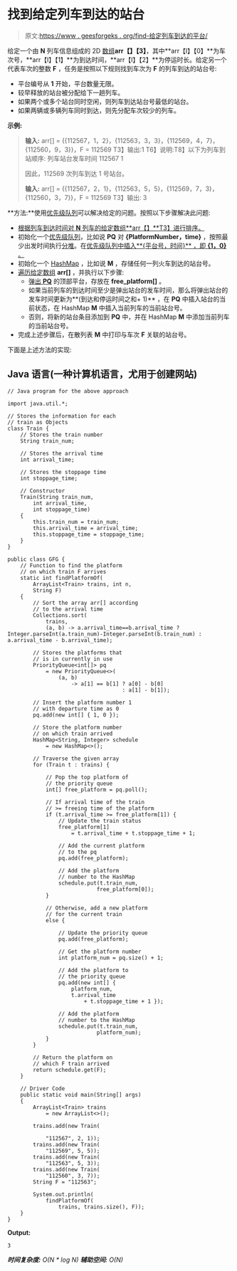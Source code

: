 # 找到给定列车到达的站台

> 原文:[https://www . geesforgeks . org/find-给定列车到达的平台/](https://www.geeksforgeeks.org/find-the-platform-at-which-the-given-train-arrives/)

给定一个由 **N** 列车信息组成的 2D [数组](https://www.geeksforgeeks.org/introduction-to-arrays/)**arr【】【3】**，其中**arr【I】【0】**为车次号，**arr【I】【1】**为到达时间，**arr【I】【2】**为停运时长。给定另一个代表车次的整数 **F** ，任务是按照以下规则找到车次为 **F** 的列车到达的站台号:

*   平台编号从 **1** 开始，平台数量无限。
*   较早释放的站台被分配给下一趟列车。
*   如果两个或多个站台同时空闲，则列车到达站台号最低的站台。
*   如果两辆或多辆列车同时到达，则先分配车次较少的列车。

**示例:**

> **输入:** arr[] = {{112567，1，2}，{112563，3，3}，{112569，4，7}，{112560，9，3}}，F = 112569
> T3】输出:1
> T6】说明:T8】以下为列车到站顺序:
> 列车站台发车时间
> 112567 1
> 
> 因此，112569 次列车到达 1 号站台。
> 
> **输入:** arr[] = {{112567，2，1}，{112563，5，5}，{112569，7，3}，{112560，3，7}}，F = 112569
> T3】输出: 3

**方法:**使用[优先级队列](https://www.geeksforgeeks.org/priority-queue-set-1-introduction/)可以解决给定的问题。按照以下步骤解决此问题:

*   [根据列车到达时间对 **N** 列车的给定数组**arr【】**T3】进行排序。](https://www.geeksforgeeks.org/c-program-to-sort-an-array-in-ascending-order/)
*   初始化一个[优先级队列](https://www.geeksforgeeks.org/priority-queue-set-1-introduction/)，比如说 **PQ** 对 **{PlatformNumber，time}** ，按照最少出发时间执行[分堆](https://www.geeksforgeeks.org/binary-heap/)。在[优先级队列中插入**{平台号，时间}** ，即 **{1，0}** 。](https://www.geeksforgeeks.org/priority-queue-set-1-introduction/)
*   初始化一个 [HashMap](https://www.geeksforgeeks.org/java-util-hashmap-in-java/) ，比如说 **M** ，存储任何一列火车到达的站台号。
*   [遍历给定数组](https://www.geeksforgeeks.org/c-program-to-traverse-an-array/) **arr[]** ，并执行以下步骤:
    *   [弹出 **PQ**](https://www.geeksforgeeks.org/priority_queuepush-priority_queuepop-c-stl/) 的顶部平台，存放在 **free_platform[]** 。
    *   如果当前列车的到达时间至少是弹出站台的发车时间，那么将弹出站台的发车时间更新为**(到达和停运时间之和+ 1)** ，在 **PQ** 中插入站台的当前状态，在 HashMap **M** 中插入当前列车的当前站台号。
    *   否则，将新的站台条目添加到 **PQ** 中，并在 HashMap **M** 中添加当前列车的当前站台号。
*   完成上述步骤后，在散列表 **M** 中打印与车次 **F** 关联的站台号。

下面是上述方法的实现:

## Java 语言(一种计算机语言，尤用于创建网站)

```
// Java program for the above approach

import java.util.*;

// Stores the information for each
// train as Objects
class Train {
    // Stores the train number
    String train_num;

    // Stores the arrival time
    int arrival_time;

    // Stores the stoppage time
    int stoppage_time;

    // Constructor
    Train(String train_num,
        int arrival_time,
        int stoppage_time)
    {
        this.train_num = train_num;
        this.arrival_time = arrival_time;
        this.stoppage_time = stoppage_time;
    }
}

public class GFG {
    // Function to find the platform
    // on which train F arrives
    static int findPlatformOf(
        ArrayList<Train> trains, int n,
        String F)
    {
        // Sort the array arr[] according
        // to the arrival time
        Collections.sort(
            trains,
            (a, b) -> a.arrival_time==b.arrival_time ? Integer.parseInt(a.train_num)-Integer.parseInt(b.train_num) : a.arrival_time - b.arrival_time);

        // Stores the platforms that
        // is in currently in use
        PriorityQueue<int[]> pq
            = new PriorityQueue<>(
                (a, b)
                    -> a[1] == b[1] ? a[0] - b[0]
                                    : a[1] - b[1]);

        // Insert the platform number 1
        // with departure time as 0
        pq.add(new int[] { 1, 0 });

        // Store the platform number
        // on which train arrived
        HashMap<String, Integer> schedule
            = new HashMap<>();

        // Traverse the given array
        for (Train t : trains) {

            // Pop the top platform of
            // the priority queue
            int[] free_platform = pq.poll();

            // If arrival time of the train
            // >= freeing time of the platform
            if (t.arrival_time >= free_platform[1]) {
                // Update the train status
                free_platform[1]
                    = t.arrival_time + t.stoppage_time + 1;

                // Add the current platform
                // to the pq
                pq.add(free_platform);

                // Add the platform
                // number to the HashMap
                schedule.put(t.train_num,
                            free_platform[0]);
            }

            // Otherwise, add a new platform
            // for the current train
            else {

                // Update the priority queue
                pq.add(free_platform);

                // Get the platform number
                int platform_num = pq.size() + 1;

                // Add the platform to
                // the priority queue
                pq.add(new int[] {
                    platform_num,
                    t.arrival_time
                        + t.stoppage_time + 1 });

                // Add the platform
                // number to the HashMap
                schedule.put(t.train_num,
                            platform_num);
            }
        }

        // Return the platform on
        // which F train arrived
        return schedule.get(F);
    }

    // Driver Code
    public static void main(String[] args)
    {
        ArrayList<Train> trains
            = new ArrayList<>();

        trains.add(new Train(

            "112567", 2, 1));
        trains.add(new Train(
            "112569", 5, 5));
        trains.add(new Train(
            "112563", 5, 3));
        trains.add(new Train(
            "112560", 3, 7));
        String F = "112563";

        System.out.println(
            findPlatformOf(
                trains, trains.size(), F));
    }
}
```

**Output:** 

```
3
```

***时间复杂度:** O(N * log N)*
***辅助空间:** O(N)*